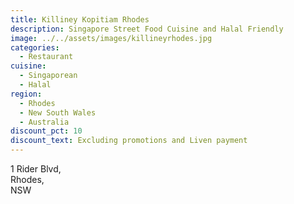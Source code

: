 ```yaml
---
title: Killiney Kopitiam Rhodes
description: Singapore Street Food Cuisine and Halal Friendly
image: ../../assets/images/killineyrhodes.jpg
categories:
  - Restaurant
cuisine:
  - Singaporean
  - Halal
region:
  - Rhodes
  - New South Wales
  - Australia
discount_pct: 10
discount_text: Excluding promotions and Liven payment
---
```


1 Rider Blvd,\
Rhodes,\
NSW
